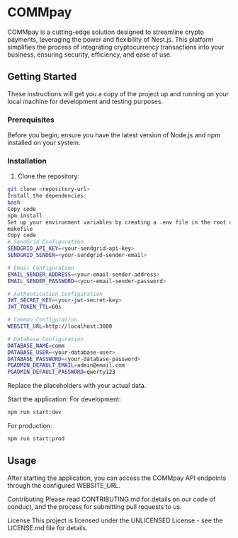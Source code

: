 # COMMpay

COMMpay is a cutting-edge solution designed to streamline crypto payments, leveraging the power and flexibility of Nest.js. This platform simplifies the process of integrating cryptocurrency transactions into your business, ensuring security, efficiency, and ease of use.

## Getting Started

These instructions will get you a copy of the project up and running on your local machine for development and testing purposes.

### Prerequisites

Before you begin, ensure you have the latest version of Node.js and npm installed on your system.

### Installation

1. Clone the repository:

```bash
git clone <repository-url>
Install the dependencies:
bash
Copy code
npm install
Set up your environment variables by creating a .env file in the root directory and configuring it as follows:
makefile
Copy code
# SendGrid Configuration
SENDGRID_API_KEY=<your-sendgrid-api-key>
SENDGRID_SENDER=<your-sendgrid-sender-email>

# Email Configuration
EMAIL_SENDER_ADDRESS=<your-email-sender-address>
EMAIL_SENDER_PASSWORD=<your-email-sender-password>

# Authentication Configuration
JWT_SECRET_KEY=<your-jwt-secret-key>
JWT_TOKEN_TTL=60s

# Common Configuration
WEBSITE_URL=http://localhost:3000

# Database Configuration
DATABASE_NAME=comm
DATABASE_USER=<your-database-user>
DATABASE_PASSWORD=<your-database-password>
PGADMIN_DEFAULT_EMAIL=admin@email.com
PGADMIN_DEFAULT_PASSWORD=qwerty123
```
Replace the placeholders with your actual data.

Start the application:
For development:

```bash
npm run start:dev
```
For production:

```bash
npm run start:prod
```
## Usage
After starting the application, you can access the COMMpay API endpoints through the configured WEBSITE_URL.

Contributing
Please read CONTRIBUTING.md for details on our code of conduct, and the process for submitting pull requests to us.

License
This project is licensed under the UNLICENSED License - see the LICENSE.md file for details.